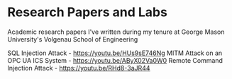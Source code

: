 # Research Papers and Labs
Academic research papers I've written during my tenure at George Mason University's Volgenau School of Engineering

SQL Injection Attack - https://youtu.be/HUs9sE746Ng
MITM Attack on an OPC UA ICS System - https://youtu.be/AByX02Va0W0
Remote Command Injection Attack - https://youtu.be/RHd8-3aJR44
